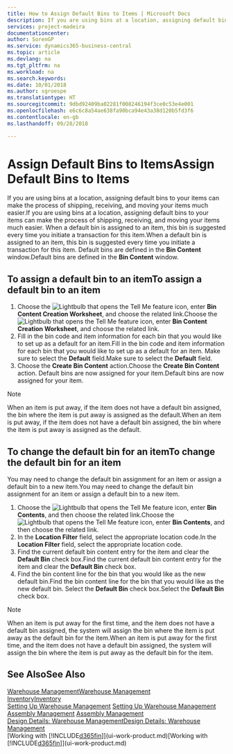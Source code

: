 ```yaml
---
title: How to Assign Default Bins to Items | Microsoft Docs
description: If you are using bins at a location, assigning default bins to your items can make the process of shipping, receiving, and moving your items much easier. When a default bin is assigned to an item, this bin is suggested every time you initiate a transaction for this item.
services: project-madeira
documentationcenter: 
author: SorenGP
ms.service: dynamics365-business-central
ms.topic: article
ms.devlang: na
ms.tgt_pltfrm: na
ms.workload: na
ms.search.keywords: 
ms.date: 10/01/2018
ms.author: sgroespe
ms.translationtype: HT
ms.sourcegitcommit: 9dbd92409ba02281f008246194f3ce0c53e4e001
ms.openlocfilehash: e6c6c8a54ae638fa90bca94e43a38d120b5fd3f6
ms.contentlocale: en-gb
ms.lasthandoff: 09/28/2018

---
```

# <a name="assign-default-bins-to-items"></a><span data-ttu-id="8de87-104">Assign Default Bins to Items</span><span class="sxs-lookup"><span data-stu-id="8de87-104">Assign Default Bins to Items</span></span>
<span data-ttu-id="8de87-105">If you are using bins at a location, assigning default bins to your items can make the process of shipping, receiving, and moving your items much easier.</span><span class="sxs-lookup"><span data-stu-id="8de87-105">If you are using bins at a location, assigning default bins to your items can make the process of shipping, receiving, and moving your items much easier.</span></span> <span data-ttu-id="8de87-106">When a default bin is assigned to an item, this bin is suggested every time you initiate a transaction for this item.</span><span class="sxs-lookup"><span data-stu-id="8de87-106">When a default bin is assigned to an item, this bin is suggested every time you initiate a transaction for this item.</span></span> <span data-ttu-id="8de87-107">Default bins are defined in the **Bin Content** window.</span><span class="sxs-lookup"><span data-stu-id="8de87-107">Default bins are defined in the **Bin Content** window.</span></span>  

## <a name="to-assign-a-default-bin-to-an-item"></a><span data-ttu-id="8de87-108">To assign a default bin to an item</span><span class="sxs-lookup"><span data-stu-id="8de87-108">To assign a default bin to an item</span></span>
1.  <span data-ttu-id="8de87-109">Choose the ![Lightbulb that opens the Tell Me feature](media/ui-search/search_small.png "Tell me what you want to do") icon, enter **Bin Content Creation Worksheet**, and choose the related link.</span><span class="sxs-lookup"><span data-stu-id="8de87-109">Choose the ![Lightbulb that opens the Tell Me feature](media/ui-search/search_small.png "Tell me what you want to do") icon, enter **Bin Content Creation Worksheet**, and choose the related link.</span></span>  
2.  <span data-ttu-id="8de87-110">Fill in the bin code and item information for each bin that you would like to set up as a default for an item.</span><span class="sxs-lookup"><span data-stu-id="8de87-110">Fill in the bin code and item information for each bin that you would like to set up as a default for an item.</span></span> <span data-ttu-id="8de87-111">Make sure to select the **Default** field.</span><span class="sxs-lookup"><span data-stu-id="8de87-111">Make sure to select the **Default** field.</span></span>  
3.  <span data-ttu-id="8de87-112">Choose the **Create Bin Content** action.</span><span class="sxs-lookup"><span data-stu-id="8de87-112">Choose the **Create Bin Content** action.</span></span> <span data-ttu-id="8de87-113">Default bins are now assigned for your item.</span><span class="sxs-lookup"><span data-stu-id="8de87-113">Default bins are now assigned for your item.</span></span>  

> [!NOTE]  
>  <span data-ttu-id="8de87-114">When an item is put away, if the item does not have a default bin assigned, the bin where the item is put away is assigned as the default.</span><span class="sxs-lookup"><span data-stu-id="8de87-114">When an item is put away, if the item does not have a default bin assigned, the bin where the item is put away is assigned as the default.</span></span>  

## <a name="to-change-the-default-bin-for-an-item"></a><span data-ttu-id="8de87-115">To change the default bin for an item</span><span class="sxs-lookup"><span data-stu-id="8de87-115">To change the default bin for an item</span></span>  
<span data-ttu-id="8de87-116">You may need to change the default bin assignment for an item or assign a default bin to a new item.</span><span class="sxs-lookup"><span data-stu-id="8de87-116">You may need to change the default bin assignment for an item or assign a default bin to a new item.</span></span>    
1.  <span data-ttu-id="8de87-117">Choose the ![Lightbulb that opens the Tell Me feature](media/ui-search/search_small.png "Tell me what you want to do") icon, enter **Bin Contents**, and then choose the related link.</span><span class="sxs-lookup"><span data-stu-id="8de87-117">Choose the ![Lightbulb that opens the Tell Me feature](media/ui-search/search_small.png "Tell me what you want to do") icon, enter **Bin Contents**, and then choose the related link.</span></span>  
2.  <span data-ttu-id="8de87-118">In the **Location Filter** field, select the appropriate location code.</span><span class="sxs-lookup"><span data-stu-id="8de87-118">In the **Location Filter** field, select the appropriate location code.</span></span>  
3.  <span data-ttu-id="8de87-119">Find the current default bin content entry for the item and clear the **Default Bin** check box.</span><span class="sxs-lookup"><span data-stu-id="8de87-119">Find the current default bin content entry for the item and clear the **Default Bin** check box.</span></span>  
4.  <span data-ttu-id="8de87-120">Find the bin content line for the bin that you would like as the new default bin.</span><span class="sxs-lookup"><span data-stu-id="8de87-120">Find the bin content line for the bin that you would like as the new default bin.</span></span> <span data-ttu-id="8de87-121">Select the **Default Bin** check box.</span><span class="sxs-lookup"><span data-stu-id="8de87-121">Select the **Default Bin** check box.</span></span>  

> [!NOTE]  
>  <span data-ttu-id="8de87-122">When an item is put away for the first time, and the item does not have a default bin assigned, the system will assign the bin where the item is put away as the default bin for the item.</span><span class="sxs-lookup"><span data-stu-id="8de87-122">When an item is put away for the first time, and the item does not have a default bin assigned, the system will assign the bin where the item is put away as the default bin for the item.</span></span>  

## <a name="see-also"></a><span data-ttu-id="8de87-123">See Also</span><span class="sxs-lookup"><span data-stu-id="8de87-123">See Also</span></span>  
[<span data-ttu-id="8de87-124">Warehouse Management</span><span class="sxs-lookup"><span data-stu-id="8de87-124">Warehouse Management</span></span>](warehouse-manage-warehouse.md)  
[<span data-ttu-id="8de87-125">Inventory</span><span class="sxs-lookup"><span data-stu-id="8de87-125">Inventory</span></span>](inventory-manage-inventory.md)  
<span data-ttu-id="8de87-126">[Setting Up Warehouse Management](warehouse-setup-warehouse.md)   </span><span class="sxs-lookup"><span data-stu-id="8de87-126">[Setting Up Warehouse Management](warehouse-setup-warehouse.md)   </span></span>  
<span data-ttu-id="8de87-127">[Assembly Management](assembly-assemble-items.md)  </span><span class="sxs-lookup"><span data-stu-id="8de87-127">[Assembly Management](assembly-assemble-items.md)  </span></span>  
[<span data-ttu-id="8de87-128">Design Details: Warehouse Management</span><span class="sxs-lookup"><span data-stu-id="8de87-128">Design Details: Warehouse Management</span></span>](design-details-warehouse-management.md)  
<span data-ttu-id="8de87-129">[Working with [!INCLUDE[d365fin](includes/d365fin_md.md)]](ui-work-product.md)</span><span class="sxs-lookup"><span data-stu-id="8de87-129">[Working with [!INCLUDE[d365fin](includes/d365fin_md.md)]](ui-work-product.md)</span></span>

